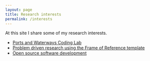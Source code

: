 ```yaml
---
layout: page
title: Research interests
permalink: /interests
---
```


<p>At this site I share some of my research interests.</p>
 <ul>
  <li><a href="/coding_lab">Ports and Waterways Coding Lab</a></li>
  <li><a href="/frame_of_reference">Problem driven research using the Frame of Reference template</a></li>
  <li><a href="/coding">Open source software development</a></li>
</ul> 
